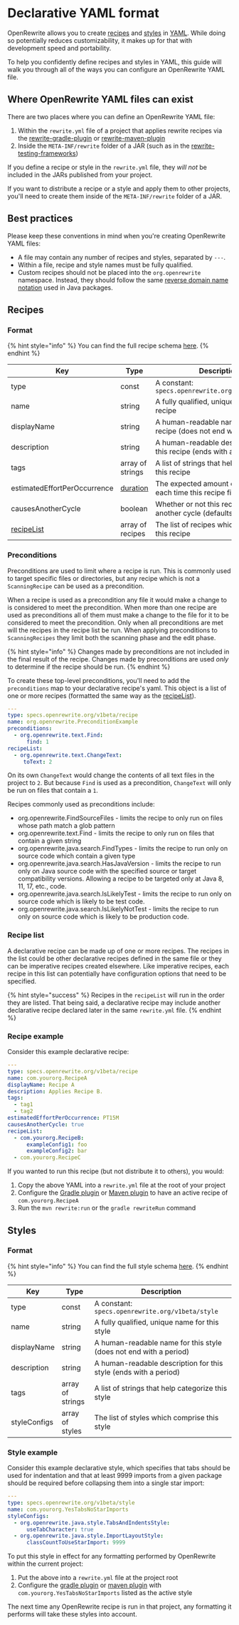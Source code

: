 # Declarative YAML format

OpenRewrite allows you to create [recipes](../concepts-and-explanations/recipes.md) and [styles](../concepts-and-explanations/styles.md) in [YAML](https://yaml.org). While doing so potentially reduces customizability, it makes up for that with development speed and portability.

To help you confidently define recipes and styles in YAML, this guide will walk you through all of the ways you can configure an OpenRewrite YAML file.

## Where OpenRewrite YAML files can exist

There are two places where you can define an OpenRewrite YAML file:

1. Within the `rewrite.yml` file of a project that applies rewrite recipes via the [rewrite-gradle-plugin](gradle-plugin-configuration.md) or [rewrite-maven-plugin](rewrite-maven-plugin.md)
2. Inside the `META-INF/rewrite` folder of a JAR (such as in the [rewrite-testing-frameworks](https://github.com/openrewrite/rewrite-testing-frameworks/tree/main/src/main/resources/META-INF/rewrite))

If you define a recipe or style in the `rewrite.yml` file, they _will not_ be included in the JARs published from your project.

If you want to distribute a recipe or a style and apply them to other projects, you'll need to create them inside of the `META-INF/rewrite` folder of a JAR.

## Best practices

Please keep these conventions in mind when you're creating OpenRewrite YAML files:

* A file may contain any number of recipes and styles, separated by `---`.
* Within a file, recipe and style names must be fully qualified.
* Custom recipes should not be placed into the `org.openrewrite` namespace. Instead, they should follow the same [reverse domain name notation](https://en.wikipedia.org/wiki/Reverse\_domain\_name\_notation) used in Java packages.

## Recipes

### Format

{% hint style="info" %}
You can find the full recipe schema [here](https://github.com/openrewrite/rewrite/blob/241e146a8996a917a8a460b27d17136108b3d50a/rewrite-core/openrewrite.json#L32-L75).
{% endhint %}

| Key                                                | Type                                                                                                        | Description                                                                                     |
| -------------------------------------------------- | ----------------------------------------------------------------------------------------------------------- | ----------------------------------------------------------------------------------------------- |
| type                                               | const                                                                                                       | A constant: `specs.openrewrite.org/v1beta/recipe`                                               |
| name                                               | string                                                                                                      | A fully qualified, unique name for this recipe                                                  |
| displayName                                        | string                                                                                                      | A human-readable name for this recipe (does not end with a period)                              |
| description                                        | string                                                                                                      | A human-readable description for this recipe (ends with a period)                               |
| tags                                               | array of strings                                                                                            | A list of strings that help categorize this recipe                                              |
| estimatedEffortPerOccurrence                       | [duration](https://docs.oracle.com/javase/8/docs/api/java/time/Duration.html#parse-java.lang.CharSequence-) | The expected amount of time saved each time this recipe fixes something                         |
| causesAnotherCycle                                 | boolean                                                                                                     | Whether or not this recipe can cause another cycle (defaults to false)                          |
| [recipeList](yaml-format-reference.md#recipe-list) | array of recipes                                                                                            | The list of recipes which comprise this recipe                                                  |

### Preconditions

Preconditions are used to limit where a recipe is run. 
This is commonly used to target specific files or directories, but any recipe which is not a `ScanningRecipe` can be used as a precondition. 

When a recipe is used as a precondition any file it would make a change to is considered to meet the precondition.
When more than one recipe are used as preconditions all of them must make a change to the file for it to be considered to meet the precondition.
Only when all preconditions are met will the recipes in the recipe list be run.
When applying preconditions to `ScanningRecipes` they limit both the scanning phase and the edit phase.

{% hint style="info" %} 
Changes made by preconditions are not included in the final result of the recipe.
Changes made by preconditions are used _only_ to determine if the recipe should be run.
{% endhint %}

To create these top-level preconditions, you'll need to add the `preconditions` map to your declarative recipe's yaml.
This object is a list of one or more recipes (formatted the same way as the [recipeList](#recipe-list)).

```yaml
---
type: specs.openrewrite.org/v1beta/recipe
name: org.openrewrite.PreconditionExample
preconditions:
  - org.openrewrite.text.Find:
      find: 1
recipeList:
  - org.openrewrite.text.ChangeText:
     toText: 2
```
On its own `ChangeText` would change the contents of all text files in the project to `2`.
But because `Find` is used as a precondition, `ChangeText` will only be run on files that contain a `1`.

Recipes commonly used as preconditions include:

* org.openrewrite.FindSourceFiles - limits the recipe to only run on files whose path match a glob pattern
* org.openrewrite.text.Find - limits the recipe to only run on files that contain a given string
* org.openrewrite.java.search.FindTypes - limits the recipe to run only on source code which contain a given type
* org.openrewrite.java.search.HasJavaVersion - limits the recipe to run only on Java source code with the specified source or target compatibility versions. Allowing a recipe to be targeted only at Java 8, 11, 17, etc., code.
* org.openrewrite.java.search.IsLikelyTest - limits the recipe to run only on source code which is likely to be test code.
* org.openrewrite.java.search.IsLikelyNotTest - limits the recipe to run only on source code which is likely to be production code.

### Recipe list

A declarative recipe can be made up of one or more recipes. The recipes in the list could be other declarative recipes defined in the same file or they can be imperative recipes created elsewhere. Like imperative recipes, each recipe in this list can potentially have configuration options that need to be specified.

{% hint style="success" %}
Recipes in the `recipeList` will run in the order they are listed. That being said, a declarative recipe may include another declarative recipe declared later in the same `rewrite.yml` file.
{% endhint %}

### Recipe example

Consider this example declarative recipe:

```yaml
---
type: specs.openrewrite.org/v1beta/recipe
name: com.yourorg.RecipeA
displayName: Recipe A
description: Applies Recipe B.
tags:
  - tag1
  - tag2
estimatedEffortPerOccurrence: PT15M
causesAnotherCycle: true
recipeList:
  - com.yourorg.RecipeB:
      exampleConfig1: foo
      exampleConfig2: bar
  - com.yourorg.RecipeC
```

If you wanted to run this recipe (but not distribute it to others), you would:

1. Copy the above YAML into a `rewrite.yml` file at the root of your project
2. Configure the [Gradle plugin](gradle-plugin-configuration.md) or [Maven plugin](rewrite-maven-plugin.md) to have an active recipe of `com.yourorg.RecipeA`
3. Run the `mvn rewrite:run` or the `gradle rewriteRun` command

## Styles

### Format

{% hint style="info" %}
You can find the full style schema [here](https://github.com/openrewrite/rewrite/blob/241e146a8996a917a8a460b27d17136108b3d50a/rewrite-core/openrewrite.json#L126-L153).
{% endhint %}

| Key          | Type             | Description                                                       |
| ------------ | ---------------- | ----------------------------------------------------------------- |
| type         | const            | A constant: `specs.openrewrite.org/v1beta/style`                  |
| name         | string           | A fully qualified, unique name for this style                     |
| displayName  | string           | A human-readable name for this style (does not end with a period) |
| description  | string           | A human-readable description for this style (ends with a period)  |
| tags         | array of strings | A list of strings that help categorize this style                 |
| styleConfigs | array of styles  | The list of styles which comprise this style                      |

### Style example

Consider this example declarative style, which specifies that tabs should be used for indentation and that at least 9999 imports from a given package should be required before collapsing them into a single star import:

```yaml
---
type: specs.openrewrite.org/v1beta/style
name: com.yourorg.YesTabsNoStarImports
styleConfigs:
  - org.openrewrite.java.style.TabsAndIndentsStyle:
      useTabCharacter: true
  - org.openrewrite.java.style.ImportLayoutStyle:
      classCountToUseStarImport: 9999
```

To put this style in effect for any formatting performed by OpenRewrite within the current project:

1. Put the above into a `rewrite.yml` file at the project root
2. Configure the [gradle plugin](gradle-plugin-configuration.md) or [maven plugin](rewrite-maven-plugin.md) with `com.yourorg.YesTabsNoStarImports` listed as the active style

The next time any OpenRewrite recipe is run in that project, any formatting it performs will take these styles into account.
